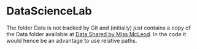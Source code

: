 # DataScienceLab
The folder Data is not tracked by Git and (initially) just contains
a copy of the Data folder available at [Data Shared by Miss McLeod](https://drive.switch.ch/index.php/s/Dk9O9BXu0drKvqU).
In the code it would hence be an advantage to use relative paths.
